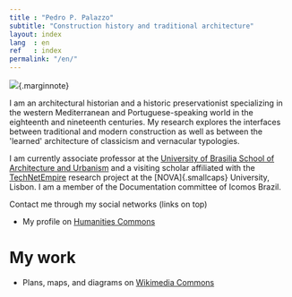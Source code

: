 ```yaml
---
title : "Pedro P. Palazzo"
subtitle: "Construction history and traditional architecture"
layout: index
lang  : en
ref   : index
permalink: "/en/"
---
```


![](https://hcommons.org/app/uploads/sites/1001018/2021/05/pp-0535.jpg){.marginnote}

I am an architectural historian and a historic preservationist
specializing in the western Mediterranean and Portuguese-speaking world
in the eighteenth and nineteenth centuries. My research explores the
interfaces between traditional and modern construction as well as
between the 'learned' architecture of classicism and vernacular
typologies.

I am currently associate professor at the [University of Brasilia School
of Architecture and Urbanism](http://www.fau.unb.br) and a visiting
scholar affiliated with the
[TechNetEmpire](https://technetempire.fcsh.unl.pt/) research project at
the [NOVA]{.smallcaps} University, Lisbon. I am a member of the
Documentation committee of Icomos Brazil.

<i title="Contact" class="fas fa-envelope"></i>
Contact me through my social networks (links on top)
<i title="Go up" class="fas fa-arrow-up"></i>

- My profile on [Humanities Commons](https://sah.hcommons.org/members/palazzo/)

# My work #

- Plans, maps, and diagrams on [Wikimedia Commons](https://commons.wikimedia.org/wiki/User:Arqpalazzo?uselang=en)

